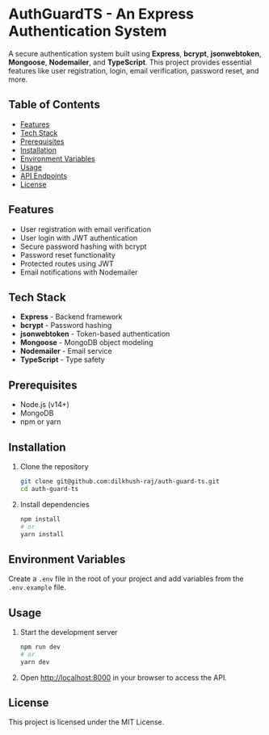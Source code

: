 # **AuthGuardTS - An Express Authentication System**

A secure authentication system built using **Express**, **bcrypt**, **jsonwebtoken**, **Mongoose**, **Nodemailer**, and **TypeScript**. This project provides essential features like user registration, login, email verification, password reset, and more.

## **Table of Contents**

- [Features](#features)
- [Tech Stack](#tech-stack)
- [Prerequisites](#prerequisites)
- [Installation](#installation)
- [Environment Variables](#environment-variables)
- [Usage](#usage)
- [API Endpoints](#api-endpoints)
- [License](#license)

## **Features**

- User registration with email verification
- User login with JWT authentication
- Secure password hashing with bcrypt
- Password reset functionality
- Protected routes using JWT
- Email notifications with Nodemailer

## **Tech Stack**

- **Express** - Backend framework
- **bcrypt** - Password hashing
- **jsonwebtoken** - Token-based authentication
- **Mongoose** - MongoDB object modeling
- **Nodemailer** - Email service
- **TypeScript** - Type safety

## **Prerequisites**

- Node.js (v14+)
- MongoDB
- npm or yarn

## **Installation**

1. Clone the repository
   ```bash
   git clone git@github.com:dilkhush-raj/auth-guard-ts.git
   cd auth-guard-ts
   ```
2. Install dependencies
   ```bash
   npm install
   # or
   yarn install
   ```

## **Environment Variables**

Create a `.env` file in the root of your project and add variables from the `.env.example` file.

## **Usage**

1. Start the development server
   ```bash
   npm run dev
   # or
   yarn dev
   ```
2. Open [http://localhost:8000](http://localhost:8000) in your browser to access the API.

## **License**

This project is licensed under the MIT License.
